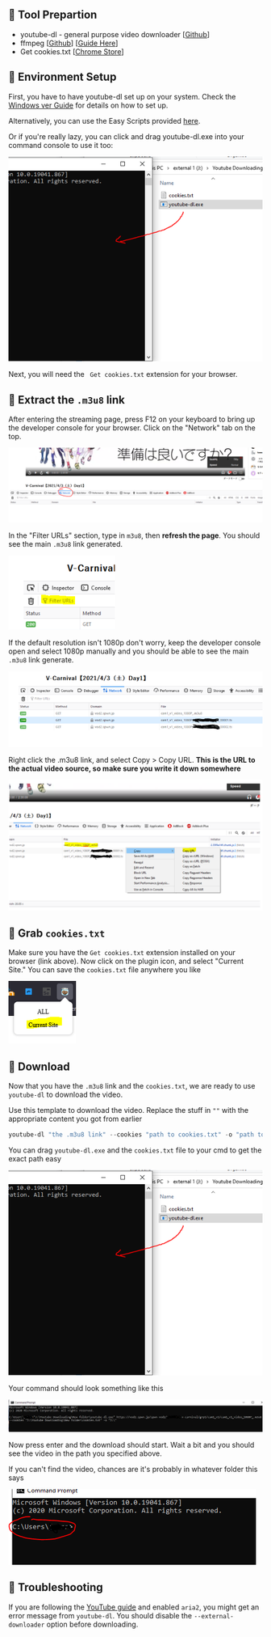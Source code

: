 ## 🔨 Tool Prepartion

- youtube-dl - general purpose video downloader [[Github](https://github.com/ytdl-org/youtube-dl)]
- ffmpeg [[Github](https://github.com/FFmpeg/FFmpeg)] [[Guide Here](http://blog.gregzaal.com/how-to-install-ffmpeg-on-windows/)]
- Get cookies.txt [[Chrome Store](https://chrome.google.com/webstore/detail/get-cookiestxt/bgaddhkoddajcdgocldbbfleckgcbcid)]

## 🎪 Environment Setup

First, you have to have youtube-dl set up on your system. Check the [Windows ver Guide](YouTube.md) for details on how to set up.

Alternatively, you can use the Easy Scripts provided [here](/scripts).

Or if you're really lazy, you can click and drag youtube-dl.exe into your command console to use it too:

![cmd drag](https://github.com/aozaki-kuro/archive-guide/blob/main/assets/clickdrag.PNG)

Next, you will need the ` Get cookies.txt` extension for your browser.

## 📝 Extract the `.m3u8` link

After entering the streaming page, press F12 on your keyboard to bring up the developer console for your browser. Click on the "Network" tab on the top.

![step2](/assets/networktab.PNG)

In the "Filter URLs" section, type in `m3u8`, then **refresh the page**. You should see the main `.m3u8` link generated.

![fdsfsiofhs](/assets/42872823.PNG)

If the default resolution isn't 1080p don't worry, keep the developer console open and select 1080p manually and you should be able to see the main `.m3u8` link generate.

![generated](/assets/generate.PNG)

Right click the .m3u8 link, and select Copy > Copy URL. **This is the URL to the actual video source, so make sure you write it down somewhere**

![step4](/assets/networkf1112.PNG)

## 🍪 Grab `cookies.txt`

Make sure you have the `Get cookies.txt` extension installed on your browser (link above). Now click on the plugin icon, and select "Current Site." You can save the `cookies.txt` file anywhere you like

![cookies](/assets/cookiestxt.PNG)

## 💾 Download

Now that you have the `.m3u8` link and the `cookies.txt`, we are ready to use `youtube-dl` to download the video. 

Use this template to download the video. Replace the stuff in `""` with the appropriate content you got from earlier

```powershell
youtube-dl "the .m3u8 link" --cookies "path to cookies.txt" -o "path to where you want to save the video"
```

You can drag `youtube-dl.exe` and the `cookies.txt` file to your cmd to get the exact path easy

![cmd drag](/assets/clickdrag.PNG)

Your command should look something like this

![example](/assets/3171285238.PNG)

Now press enter and the download should start. Wait a bit and you should see the video in the path you specified above.

If you can't find the video, chances are it's probably in whatever folder this says

![cmddefault](/assets/cmddefault.PNG)

## 🎯 Troubleshooting

If you are following the [YouTube guide](/General/YouTube.md) and enabled `aria2`, you might get an error message from `youtube-dl`. You should disable the `--external-downloader` option before downloading.
